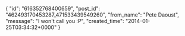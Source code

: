  {
   "id": "616352768400659",
   "post_id": "462493170453287_471533439549260",
   "from_name": "Pete Daoust",
   "message": "I won't call you :P",
   "created_time": "2014-01-25T03:34:32+0000"
 }

